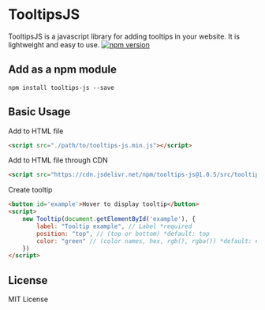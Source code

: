 # TooltipsJS
TooltipsJS is a javascript library for adding tooltips in your website. It is lightweight and easy to use.
[![npm version](https://badge.fury.io/js/tooltips-js.svg)](https://badge.fury.io/js/tooltips-js)
## Add as a npm module
```shell
npm install tooltips-js --save
```
## Basic Usage 
Add to HTML file
```html
<script src="./path/to/tooltips-js.min.js"></script>
```
Add to HTML file through CDN
```html
<script src="https://cdn.jsdelivr.net/npm/tooltips-js@1.0.5/src/tooltips-js.min.js"></script>
```
Create tooltip
```html
<button id='example'>Hover to display tooltip</button>
<script>
	new Tooltip(document.getElementById('example'), {
		label: "Tooltip example", // Label *required
		position: "top", // (top or bottom) *default: top
		color: "green" // (color names, hex, rgb(), rgba()) *default: #444
	})
</script>
```
## License
MIT License